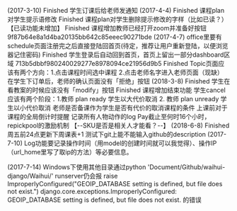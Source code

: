 (2017-3-10)
Finished 学生订课后给老师发通知 
(2017-4-4)
Finished 课程plan对学生提示语修改 
Finished 课程plan对学生删除提示修改的字样（比如已读？）【已读功能未增加】
Finished 课程增加教师已经打开zoom并准备好按钮 9f87b64e8a1d4ba20135bb642c85eeec90271bde
(2017-4-7)
office里要有schedule页面注册完之后直接登陆回首页(待定，推荐让用户重新登陆，以便浏览器记住密码)
Finished 学生登录后自动回到首页，首页上留出一部分dashboard区域 713b5dbbf980240029277e8978094ce21956d9b5
Finished Topic页面应该有两个方向：1.点击课程时间选中课程  2.点击老师名字进入老师页面（现缺）
在学生下订单后，老师的确认页面没有「拒绝」按钮
(2018-3-8)
Finished 学生在看教案的时候应该没有「modify」按钮
Finished 课程增加结束功能
学生cancel应该有两个阶段：1.教师 plan ready 学生以大代价取消  2. 教师 plan unready 学生以小代价取消
老师是否备课作为学生是否有代价的取消课程的条件
上课前对于课程的全局倒计时提醒
记录所有人物动作的log
Pay截止至何时16个小时，
repickpool的激励机制
【--SKU是否是相关人才能看？--】
(2018-6-8)
Finished 周五前24点更新下周课表+1
测试下git上能不能输入github的description
(2017-7-10)
Log功能要记录操作时间（用model的创建时间就可以我觉得）、操作IP（url_home里写了取ip的方法）等必要信息。

(2017-7-14)
Windows下使用其他目录通过python 'Document/Github/waihui-django/Waihui/' runserver仍会报    raise ImproperlyConfigured("GEOIP_DATABASE setting is defined, but file does not exist.")
django.core.exceptions.ImproperlyConfigured: GEOIP_DATABASE setting is defined, but file does not exist.
的错误